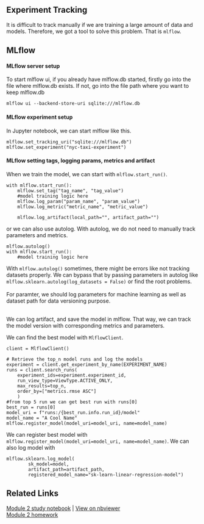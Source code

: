 ## Experiment Tracking

It is difficult to track manually if we are training a large amount of data and models. Therefore, we got a tool to solve this problem. That is `mlflow`.

## MLflow

#### MLflow server setup

To start mlflow ui, if you already have mlflow.db started, firstly go into the file where mlflow.db exists. If not, go into the file path where you want to keep mlflow.db

```
mlflow ui --backend-store-uri sqlite:///mlflow.db

```

#### MLflow experiment setup

In Jupyter notebook, we can start mlflow like this. 
```
mlflow.set_tracking_uri("sqlite:///mlflow.db")
mlflow.set_experiment("nyc-taxi-experiment")
```

#### MLflow setting tags, logging params, metrics and artifact
When we train the model, we can start with `mlflow.start_run()`.

```
with mlflow.start_run():
    mlflow.set_tag("tag_name", "tag_value")
    #model training logic here
    mlflow.log_param("param_name", "param_value")
    mlflow.log_metric("metric_name", "metric_value")

    mlflow.log_artifact(local_path="", artifact_path="")
```

or we can also use autolog. With autolog, we do not need to manually track parameters and metrics.<br>

```
mlflow.autolog()
with mlflow.start_run():
    #model training logic here
```

With `mlflow.autolog()` sometimes, there might be errors like not tracking datasets properly. We can bypass that by passing parameters in autolog like `mlflow.sklearn.autolog(log_datasets = False)` or find the root problems. 
<br><br>
For paramter, we should log parameters for machine learning as well as dataset path for data versioning purpose.<br><br>

We can log artifact, and save the model in mlflow. That way, we can track the model version with corresponding metrics and parameters.

We can find the best model with `MlflowClient`.
```
client = MlflowClient()

# Retrieve the top_n model runs and log the models
experiment = client.get_experiment_by_name(EXPERIMENT_NAME)
runs = client.search_runs(
    experiment_ids=experiment.experiment_id,
    run_view_type=ViewType.ACTIVE_ONLY,
    max_results=top_n,
    order_by=["metrics.rmse ASC"]
    )
#from top 5 run we can get best run with runs[0]
best_run = runs[0]
model_uri = f"runs:/{best_run.info.run_id}/model"
model_name = "A Cool Name"
mlflow.register_model(model_uri=model_uri, name=model_name)
```
We can register best model with `mlflow.register_model(model_uri=model_uri, name=model_name)`. 
We can also log model with 

```
mlflow.sklearn.log_model(
        sk_model=model,
        artifact_path=artifact_path,
        registered_model_name="sk-learn-linear-regression-model")
```

## Related Links
[Module 2 study notebook](module2_study_mlflow_setup.ipynb) | [View on nbviewer](https://nbviewer.org/github/Hokfu/MLOps_Zoomcamp_Study/blob/main/02-experiment-tracking/module2_study_mlflow_setup.ipynb)<br>
[Module 2 homework](module2_homework)

